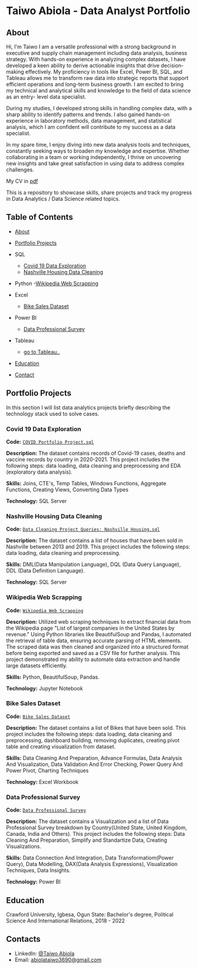 # Taiwo Abiola - Data Analyst Portfolio
## About
Hi, I'm Taiwo I am a versatile professional with a strong background in executive and supply chain management including data analysis, business strategy. With hands-on experience in analyzing complex datasets, I have developed a keen ability to derive actionable insights that drive decision-making effectively. My proficiency in tools like Excel, Power BI, SQL, and Tableau allows me to transform raw data into strategic reports that support efficient operations and long-term business growth. I am excited to bring my technical and analytical skills and knowledge to the field of data science as an entry- level data specialist.

During my studies, I developed strong skills in handling complex data, with a sharp ability to identify patterns and trends. I also gained hands-on experience in laboratory methods, data management, and statistical analysis, which I am confident will contribute to my success as a data specialist.

In my spare time, I enjoy diving into new data analysis tools and techniques, constantly seeking ways to broaden my knowledge and expertise. Whether collaborating in a team or working independently, I thrive on uncovering new insights and take great satisfaction in using data to address complex challenges.

My CV in [pdf](https://github.com/Taiwoleegend/Data-Analyst-Project-Portfolio/blob/main/TAIWO%20ABIOLA%20DA..pdf)


This is a repository to showcase skills, share projects and track my progress in Data Analytics / Data Science related topics.

## Table of Contents
- [About](https://github.com/Taiwoleegend/Data-Analyst-Project-Portfolio)
- [Portfolio Projects](https://github.com/Taiwoleegend/Data-Analyst-Project-Portfolio#portfolio-projects)
 - SQL
    - [Covid 19 Data Exploration](https://github.com/Taiwoleegend/SQL-Codes/blob/main/Taiwo%20Abiola%20COVID%20Portfolio%20Project%201.sql)
    - [Nashville Housing Data Cleaning](https://github.com/Taiwoleegend/SQL-Codes/blob/main/Taiwo%20Abiola%20Data%20Cleaning%20Portfollio%20Project(NashVilleHousing).sql)
 - Python
    -[Wikipedia Web Scrapping](https://github.com/Taiwoleegend/Python-Codes/blob/main/WebScraping(Wikipedia).csv)
 - Excel
    - [Bike Sales Dataset](https://github.com/Taiwoleegend/ExcelProjects/blob/main/Taiwo%20Abiola%20Excel%20Dataset(Main%20Project).xlsx)
  - Power BI
    - [Data Professional Survey](https://github.com/Taiwoleegend/Power-BI-Projects/blob/main/Taiwo%20Abiola%20Main%20Power%20BI%20project.pbix)
  - Tableau  
    - [go to Tableau..](https://public.tableau.com/app/profile/taiwo.abiola)



- [Education](https://github.com/Taiwoleegend/Data-Analyst-Project-Portfolio#education)
- [Contact](https://github.com/Taiwoleegend/Data-Analyst-Project-Portfolio#contacts)
## Portfolio Projects
In this section I will list data analytics projects briefly describing the technology stack used to solve cases.

### Covid 19 Data Exploration
**Code:** [`COVID Portfolio Project.sql`](https://github.com/Taiwoleegend/SQL-Codes/blob/main/Taiwo%20Abiola%20COVID%20Portfolio%20Project%201.sql)

**Description:** The dataset contains records of Covid-19 cases, deaths and vaccine records by country in 2020-2021. This project includes the following steps: data loading, data cleaning and preprocessing and EDA (exploratory data analysis).

**Skills:** Joins, CTE's, Temp Tables, Windows Functions, Aggregate Functions, Creating Views, Converting Data Types

**Technology:** SQL Server



### Nashville Housing Data Cleaning
**Code:** [`Data Cleaning Project Queries: Nashville Housing.sql`](https://github.com/Taiwoleegend/SQL-Codes/blob/main/Taiwo%20Abiola%20Data%20Cleaning%20Portfollio%20Project(NashVilleHousing).sql)

 **Description:** The dataset contains a list of houses that have been sold in Nashville between 2013 and 2019. This project includes the following steps: data loading, data cleaning and preprocessing.


**Skills:** DML(Data Manipulation Language), DQL (Data Query Language), DDL (Data Definition Language).

**Technology:** SQL Server

### Wikipedia Web Scrapping
**Code:** [`Wikipedia Web Scrapping`](https://github.com/Taiwoleegend/Python-Codes/blob/main/WebScraping(Wikipedia).csv)

 **Description:** Utilized web scraping techniques to extract financial data from the Wikipedia page "List of largest companies in the United States by revenue." Using Python libraries like BeautifulSoup and Pandas, I automated the retrieval of table data, ensuring accurate parsing of HTML elements. The scraped data was then cleaned and organized into a structured format before being exported and saved as a CSV file for further analysis. This project demonstrated my ability to automate data extraction and handle large datasets efficiently.

**Skills:** Python, BeautifulSoup, Pandas.

**Technology:** Jupyter Notebook




### Bike Sales Dataset
**Code:** [`Bike Sales Dataset`](https://github.com/Taiwoleegend/ExcelProjects/blob/main/Taiwo%20Abiola%20Excel%20Dataset(Main%20Project).xlsx)

 **Description:** The dataset contains a list of Bikes that have been sold. This project includes the following steps: data loading, data cleaning and preprocessing, dashboard building, removing duplicates, creating pivot table and creating visualization from dataset.


**Skills:** Data Cleaning And Preparation, Advance Formulas, Data Analysis And Visualization, Data Validation And Error Checking, Power Query And Power Pivot, Charting Techniques

**Technology:** Excel Workbook  



### Data Professional Survey
**Code:** [`Data Professional Survey`](https://github.com/Taiwoleegend/Power-BI-Projects/blob/main/Taiwo%20Abiola%20Main%20Power%20BI%20project.pbix)

 **Description:** The dataset contains a Visualization and a list of Data Professional Survey breakdown by Country(United State, United Kingdom, Canada, India and Others). This project includes the following steps: Data Cleaning And Preparation, Simplify and Standartize Data, Creating Visualizations.


**Skills:** Data Connection And Integration, Data Transformatiom(Power Query), Data Modelling, DAX(Data Analysis Expressions), Visualization Techniques, Data Insights.

**Technology:** Power BI  





## Education
Crawford University, Igbesa, Ogun State:
Bachelor's degree, Political Science And International Relations,
2018 - 2022


## Contacts
- LinkedIn: [@Taiwo Abiola](https://www.linkedin.com/in/taiwo-abiola-b06b78210?utm_source=share&utm_campaign=share_via&utm_content=profile&utm_medium=ios_app)
- Email: abiolataiwo3690@gmail.com
    
